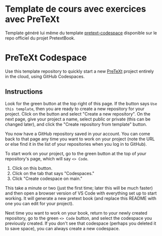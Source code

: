 # Template de cours avec exercices avec PreTeXt

Template généré lui même du template [pretext-codespace](https://github.com/PreTeXtBook/pretext-codespace)
disponible sur le repo officiel du projet PretextBook.

# PreTeXt Codespace

Use this template repository to quickly start a new [PreTeXt](https://pretextbook.org) project entirely in the cloud, using GitHub Codespaces.  

## Instructions

Look for the green button at the top right of this page.  If the button says `Use this template`, then you are ready to create a new repository for your project.  Click on the button and select "Create a new repository".  On the next page, give your project a name, select public or private (this can be changed later), and click the "Create repository from template" button.

You now have a GitHub repository saved in your account.  You can come back to that page any time you want to work on your project (note the URL or else find it in the list of your repositories when you log in to GitHub).

To start work on your project, go to the green button at the top of *your* repository's page, which will say `<> Code`.  

1. Click on this button.
2. Click on the tab that says "Codespaces."
3. Click "Create codespace on main."

This take a minute or two (just the first time; later this will be much faster) and then open a browser version of VS Code with everything set up to start working.  It will generate a new pretext book (and replace this README with one you can edit for your project). 

Next time you want to work on your book, return to your newly created repository, go to the green `<> Code` button, and select the codespace you previously created.  If you don't see that codespace (perhaps you deleted it to save space), you can always create a new codespace.
